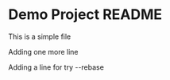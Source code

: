 # Demo Project README

This is a simple file

Adding one more line

Adding a line for try --rebase 

